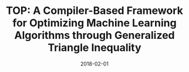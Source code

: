---
title: "TOP: A Compiler-Based Framework for Optimizing Machine Learning Algorithms through Generalized Triangle Inequality"
collection: publications
date: 2018-02-01
venue: 'SysML, Feb 16th, 2018, Stanford University, 2018 (Poster)'
paperurl: 'http://guanh01.github.io/files/2018top.pdf'
authors: 'Yufei Ding, Lin Ning, Hui Guan, Xipeng Shen, Madanlal Musuvathi, Todd Mytkowicz'
---